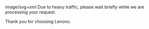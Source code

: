 image/svg+xml Due to heavy traffic, please wait briefly while we are processing your request.

Thank you for choosing Lenovo.